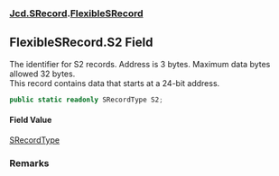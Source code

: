 ### [Jcd.SRecord](Jcd.SRecord.md 'Jcd.SRecord').[FlexibleSRecord](Jcd.SRecord.FlexibleSRecord.md 'Jcd.SRecord.FlexibleSRecord')

## FlexibleSRecord.S2 Field

The identifier for S2 records. Address is 3 bytes. Maximum data bytes allowed 32 bytes.  
This record contains data that starts at a 24-bit address.

```csharp
public static readonly SRecordType S2;
```

#### Field Value
[SRecordType](Jcd.SRecord.SRecordType.md 'Jcd.SRecord.SRecordType')

### Remarks